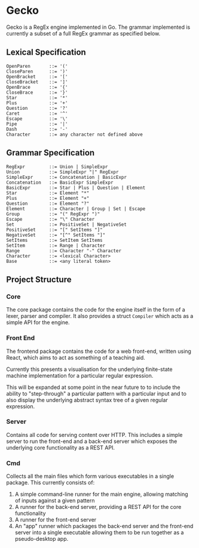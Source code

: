# Gecko
Gecko is a RegEx engine implemented in Go. The grammar implemented is currently a subset of a full RegEx grammar as specified below.

## Lexical Specification
```
OpenParen       ::= '('
CloseParen      ::= ')'
OpenBracket     ::= '['
CloseBracket    ::= ']'
OpenBrace       ::= '{'
CloseBrace      ::= '}'
Star            ::= '*'
Plus            ::= '+'
Question        ::= '?'
Caret           ::= '^'
Escape          ::= '\'
Pipe            ::= '|'
Dash            ::= '-'
Character       ::= any character not defined above
```

## Grammar Specification
```
RegExpr         ::= Union | SimpleExpr
Union           ::= SimpleExpr "|" RegExpr
SimpleExpr      ::= Concatenation | BasicExpr
Concatenation   ::= BasicExpr SimpleExpr
BasicExpr       ::= Star | Plus | Question | Element
Star            ::= Element "*"
Plus            ::= Element "+"
Question        ::= Element "?"
Element         ::= Character | Group | Set | Escape
Group           ::= "(" RegExpr ")"
Escape          ::= "\" Character
Set             ::= PositiveSet | NegativeSet
PositiveSet     ::= "[" SetItems "]"
NegativeSet     ::= "[^" SetItems "]"
SetItems        ::= SetItem SetItems
SetItem         ::= Range | Character
Range           ::= Character "-" Character
Character       ::= <lexical Character>
Base            ::= <any literal token>
```

## Project Structure

### Core
The core package contains the code for the engine itself in the form of a lexer, parser and compiler. It also provides a struct `Compiler` which acts as a simple API for the engine.

### Front End
The frontend package contains the code for a web front-end, written using React, which aims to act as something of a teaching aid. 

Currently this presents a visualisation for the underlying finite-state machine implementation for a particular regular expression.

This will be expanded at some point in the near future to to include the ability to "step-through" a particular pattern with a particular input and to also display the underlying abstract syntax tree of a given regular expression.

### Server
Contains all code for serving content over HTTP. This includes a simple server to run the front-end and a back-end server which exposes the underlying core functionality as a REST API.

### Cmd
Collects all the main files which form various executables in a single package. This currently consists of:
 1. A simple command-line runner for the main engine, allowing matching of inputs against a given pattern
 2. A runner for the back-end server, providing a REST API for the core functionality
 3. A runner for the front-end server
 4. An "app" runner which packages the back-end server and the front-end server into a single executable allowing them to be run together as a pseudo-desktop app.
